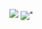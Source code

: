 <img src="https://readme-typing-svg.herokuapp.com?font=SF+Mono&weight=800&size=40&duration=3000&color=64FFDA&background=0a192f&center=true&vCenter=true&multiline=true&repeat=false&random=false&width=800&height=73&lines=Hi+There%2C+This+is+Youness" />
<img align="center" src="https://readme-typing-svg.herokuapp.com/?font=SF+Mono&size=18&duration=3000&color=64FFDA&center=true&vCenter=true&multiline=true&repeat=false&random=false&width=820&height=540&lines=;a+23-year-old+Fullstack+Web+Developer+based+in+Casablanca,+Morocco.+I+take+great;joy+in+bringing+ideas+to+life+through+code,+with+a+particular+fondness+for+the;dynamic+realm+of+JavaScript.+Armed+with+a+technical+diploma+specializing+in+web;programming+from+ISTA+and+hands-on+experience+in+web+development,+especially+in;JavaScript,+I+have+established+a+solid+foundation+through+practical+learning.;I+have+honed+my+skills+in+crafting+robust+and+interactive+web+applications,;adeptly+navigating+both+front-end+and+back-end+landscapes.+My+journey+in+the;tech+sphere+is+driven+by+a+profound+passion+for+continuous+learning+and+a;genuine+enthusiasm+for+staying+at+the+forefront,+actively+contributing+to+the;ever-evolving+programming+landscape.+I+possess+expertise+in+Fullstack+Web;Development,+fueled+by+the+opportunity+to+learn,+the+thrill+of+problem-solving,;and+the+satisfaction+of+transforming+ideas+into+functional,+user-friendly;applications.+Whether+tackling+complex+debugging+challenges+or+exploring+new;horizons,+I+wholeheartedly+embrace+the+dynamic+nature+of+the+tech+world.+As;I+progress+in+my+career,+my+goal+is+to+contribute+to+innovative+projects+and;pioneer+initiatives+that+advance+the+development+of+this+field.+Feel+free+to;connect+with+me+if+you+share+a+passion+for+technology,+and+creativity,+or+simply;enjoy+a+good+coding+challenge." />"

